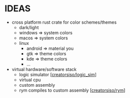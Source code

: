 # IDEAS

- cross platform rust crate for color schemes/themes
  - dark/light
  - windows => system colors
  - macos => system colors
  - linux
    - android => material you
    - gtk => theme colors
    - kde => theme colors
    - ...
- virtual hardware/software stack
  - logic simulator \[[creatorsiso/logic_sim](https://github.com/CreatorSiSo/logic_sim)\]
  - virtual cpu
  - custom assembly
  - rym compiles to custom assembly \[[creatorsiso/rym](https://github.com/CreatorSiSo/rym)\]
